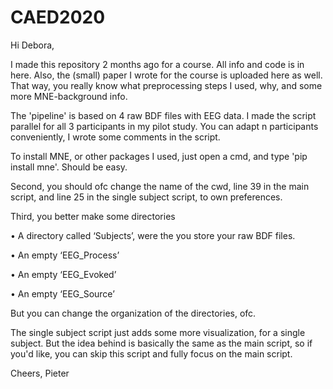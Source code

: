 # CAED2020
Hi Debora,

I made this repository 2 months ago for a course. All info and code is in here. Also, the (small) paper I wrote for the course is uploaded here as well. That way, you really know what preprocessing steps I used, why, and some more MNE-background info. 

The 'pipeline' is based on 4 raw BDF files with EEG data. I made the script parallel for all 3 participants in my pilot study. You can adapt n participants conveniently, I wrote some comments in the script.

To install MNE, or other packages I used, just open a cmd, and type 'pip install mne'. Should be easy.

Second, you should ofc change the name of the cwd, line 39 in the main script, and line 25 in the single subject script, 
to own preferences.

Third, you better make some directories

•	A directory called ‘Subjects’, were the you store your raw BDF files.

•	An empty ‘EEG_Process’

•	An empty ‘EEG_Evoked’

•	An empty ‘EEG_Source’

But you can change the organization of the directories, ofc.

The single subject script just adds some more visualization, for a single subject. But the idea behind is basically the same as the main
script, so if you'd like, you can skip this script and fully focus on the main script.


Cheers,
Pieter
